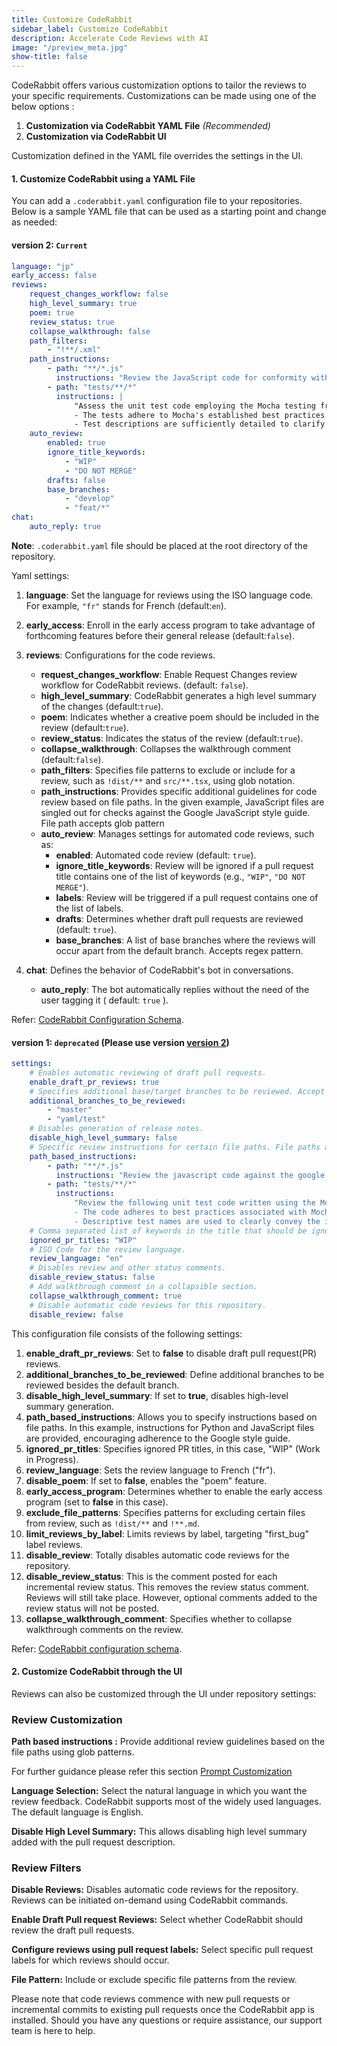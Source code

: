 ```yaml
---
title: Customize CodeRabbit
sidebar_label: Customize CodeRabbit
description: Accelerate Code Reviews with AI
image: "/preview_meta.jpg"
show-title: false
---
```


<head>
 <meta charSet="utf-8" />
  <meta name="title" content="CodeRabbit: AI-powered Code Reviews" />
  <meta name="description" content="Accelerate Code Reviews with AI" />

  <meta property="og:type" content="website" />
  <meta property="og:url" content="https://coderabbit.ai/" />
  <meta property="og:title" content="CodeRabbit: AI-powered Code Reviews" />
  <meta property="og:description" content="Accelerate Code Reviews with AI" />
  <meta property="og:image" content="/preview_meta.jpg" />

  <meta name="twitter:image" content="https://coderabbit.ai/preview_meta.jpg" />
  <meta name="twitter:card" content="summary_large_image" />
  <meta name="twitter:title" content="CodeRabbit: AI-powered Code Reviews" />
  <meta name="twitter:description" content="Accelerate Code Reviews with AI" />
</head>

CodeRabbit offers various customization options to tailor the reviews to your specific requirements. Customizations can be
made using one of the below options :

1. **Customization via CodeRabbit YAML File** _(Recommended)_
2. **Customization via CodeRabbit UI**

Customization defined in the YAML file overrides the settings in the UI.

#### 1. Customize CodeRabbit using a YAML File[](https://coderabbit.ai/docs/get-started/customize-coderabbit#1-customize-coderabbit-using-a-yaml-file)

You can add a `.coderabbit.yaml` configuration file to your repositories.
Below is a sample YAML file that can be used as a starting point and change as needed:

#### version 2: `Current`

```yaml
language: "jp"
early_access: false
reviews:
    request_changes_workflow: false
    high_level_summary: true
    poem: true
    review_status: true
    collapse_walkthrough: false
    path_filters:
        - "!**/.xml"
    path_instructions:
        - path: "**/*.js"
          instructions: "Review the JavaScript code for conformity with the Google JavaScript style guide, highlighting any deviations."
        - path: "tests/**/*"
          instructions: |
              "Assess the unit test code employing the Mocha testing framework. Confirm that:
              - The tests adhere to Mocha's established best practices.
              - Test descriptions are sufficiently detailed to clarify the purpose of each test."
    auto_review:
        enabled: true
        ignore_title_keywords:
            - "WIP"
            - "DO NOT MERGE"
        drafts: false
        base_branches:
            - "develop"
            - "feat/*"
chat:
    auto_reply: true
```

**Note**: `.coderabbit.yaml` file should be placed at the root directory of the repository.

Yaml settings:

1. **language**: Set the language for reviews using the ISO language code. For example, `"fr"` stands for French (default:`en`).

2. **early_access**: Enroll in the early access program to take advantage of forthcoming features before their general release (default:`false`).

3. **reviews**: Configurations for the code reviews.
    - **request_changes_workflow**: Enable Request Changes review workflow for CodeRabbit reviews. (default: `false`).
    - **high_level_summary**: CodeRabbit generates a high level summary of the changes (default:`true`).
    - **poem**: Indicates whether a creative poem should be included in the review (default:`true`).
    - **review_status**: Indicates the status of the review (default:`true`).
    - **collapse_walkthrough**: Collapses the walkthrough comment (default:`false`).
    - **path_filters**: Specifies file patterns to exclude or include for a review, such as `!dist/**` and `src/**.tsx`, using glob notation.
    - **path_instructions**: Provides specific additional guidelines for code review based on file paths. In the given example, JavaScript files are singled out for checks against the Google JavaScript style guide. File path accepts glob pattern
    - **auto_review**: Manages settings for automated code reviews, such as:
        - **enabled**: Automated code review (default: `true`).
        - **ignore_title_keywords**: Review will be ignored if a pull request title contains one of the list of keywords (e.g., `"WIP"`, `"DO NOT MERGE"`).
        - **labels**: Review will be triggered if a pull request contains one of the list of labels.
        - **drafts**: Determines whether draft pull requests are reviewed (default: `true`).
        - **base_branches**: A list of base branches where the reviews will occur apart from the default branch. Accepts regex pattern.
4. **chat**: Defines the behavior of CodeRabbit's bot in conversations.
    - **auto_reply**: The bot automatically replies without the need of the user tagging it ( default: `true` ).

Refer: [CodeRabbit Configuration Schema](https://coderabbit.ai/integrations/coderabbit-overrides.v2.json).

#### version 1: `deprecated` (Please use version [version 2](/docs/get-started/customize-coderabbit#example-structure-for-version-2))

```yaml
settings:
    # Enables automatic reviewing of draft pull requests.
    enable_draft_pr_reviews: true
    # Specifies additional base/target branches to be reviewed. Accept regex pattern.
    additional_branches_to_be_reviewed:
        - "master"
        - "yaml/test"
    # Disables generation of release notes.
    disable_high_level_summary: false
    # Specific review instructions for certain file paths. File paths accept glob pattern
    path_based_instructions:
        - path: "**/*.js"
          instructions: "Review the javascript code against the google javascript style guide and point out any mismatches"
        - path: "tests/**/*"
          instructions:
              "Review the following unit test code written using the Mocha test library. Ensure that:
              - The code adheres to best practices associated with Mocha.
              - Descriptive test names are used to clearly convey the intent of each test."
    # Comma separated list of keywords in the title that should be ignored.
    ignored_pr_titles: "WIP"
    # ISO Code for the review language.
    review_language: "en"
    # Disables review and other status comments.
    disable_review_status: false
    # Add walkthrough comment in a collapsible section.
    collapse_walkthrough_comment: true
    # Disable automatic code reviews for this repository.
    disable_review: false
```

<!-- ![code](./images/ymlrabbit.png) -->

This configuration file consists of the following settings:

1. **enable_draft_pr_reviews**: Set to **false** to disable draft pull request(PR) reviews.
2. **additional_branches_to_be_reviewed**: Define additional branches to be reviewed besides the default branch.
3. **disable_high_level_summary**: If set to **true**, disables high-level summary generation.
4. **path_based_instructions**: Allows you to specify instructions based on file paths. In this example, instructions for Python and JavaScript files are provided, encouraging adherence to the Google style guide.
5. **ignored_pr_titles**: Specifies ignored PR titles, in this case, "WIP" (Work in Progress).
6. **review_language**: Sets the review language to French ("fr").
7. **disable_poem**: If set to **false**, enables the "poem" feature.
8. **early_access_program**: Determines whether to enable the early access program (set to **false** in this case).
9. **exclude_file_patterns**: Specifies patterns for excluding certain files from review, such as `!dist/**` and `!**.md`.
10. **limit_reviews_by_label**: Limits reviews by label, targeting "first_bug" label reviews.
11. **disable_review**: Totally disables automatic code reviews for the repository.
12. **disable_review_status**: This is the comment posted for each incremental review status. This removes the review status comment. Reviews will still take place. However, optional comments added to the review status will not be posted.
13. **collapse_walkthrough_comment**: Specifies whether to collapse walkthrough comments on the review.

Refer: [CodeRabbit configuration schema](https://coderabbit.ai/integrations/coderabbit-overrides.json).

#### 2. Customize CodeRabbit through the UI [](https://coderabbit.ai/docs/get-started#2-customize-coderabbit-through-the-ui-dashboard)

Reviews can also be customized through the UI under repository settings:

### Review Customization[](https://coderabbit.ai/docs/get-started#review-customization)

[](./images/tailor2.png)

**Path based instructions :** Provide additional review guidelines based on the file paths using glob patterns.

For further guidance please refer this section [Prompt Customization](/docs/get-started/prompt-customization)

**Language Selection:** Select the natural language in which you want the review feedback. CodeRabbit supports most of the widely used languages. The default language is English.

**Disable High Level Summary:** This allows disabling high level summary added with the pull request description.

### Review Filters [](https://coderabbit.ai/docs/get-started#review-filters)

[](./images/tailor3.png)

**Disable Reviews:** Disables automatic code reviews for the repository. Reviews can be initiated on-demand using CodeRabbit commands.

**Enable Draft Pull request Reviews:** Select whether CodeRabbit should review the draft pull requests.

**Configure reviews using pull request labels:** Select specific pull request labels for which reviews should occur.

**File Pattern:** Include or exclude specific file patterns from the review.

Please note that code reviews commence with new pull requests or incremental commits to existing pull requests once the CodeRabbit app is installed. Should you have any questions or require assistance, our support team is here to help.
